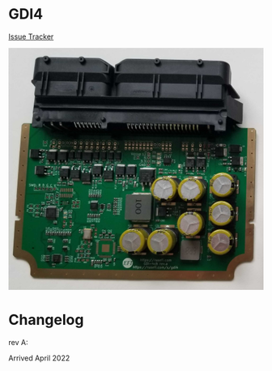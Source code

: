 # GDI4

[Issue Tracker](https://github.com/rusefi/rusefi-hardware/labels/GDI)

![x](Hardware/GDI/rusefi-gdi4-rev-a.jpg)


# Changelog

rev A:

Arrived April 2022